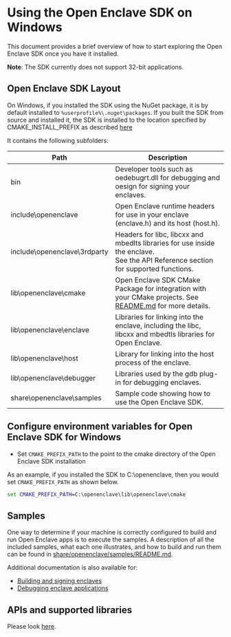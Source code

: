 # Using the Open Enclave SDK on Windows

This document provides a brief overview of how to start exploring the Open Enclave SDK
once you have it installed.

**Note**: The SDK currently does not support 32-bit applications.

## Open Enclave SDK Layout

On Windows, if you installed the SDK using the NuGet package, it is by default installed to `%userprofile%\.nuget\packages`.
If you built the SDK from source and installed it, the SDK is installed to the location specified by CMAKE_INSTALL_PREFIX as described [here](Contributors/WindowsInstallInfo.md#basic-install-on-windows)

It contains the following subfolders:

| Path                         | Description                     |
|------------------------------|---------------------------------|
| bin                          | Developer tools such as oedebugrt.dll for debugging and oesign for signing your enclaves. |
| include\openenclave          | Open Enclave runtime headers for use in your enclave (enclave.h) and its host (host.h). |
| include\openenclave\3rdparty | Headers for libc, libcxx and mbedlts libraries for use inside the enclave.<br>See the API Reference section for supported functions. |
| lib\openenclave\cmake        | Open Enclave SDK CMake Package for integration with your CMake projects. See [README.md](\cmake\sdk_cmake_targets_readme.md) for more details. |
| lib\openenclave\enclave      | Libraries for linking into the enclave, including the libc, libcxx and mbedtls libraries for Open Enclave. |
| lib\openenclave\host         | Library for linking into the host process of the enclave. |
| lib\openenclave\debugger     | Libraries used by the gdb plug-in for debugging enclaves. |
| share\openenclave\samples    | Sample code showing how to use the Open Enclave SDK. |

## Configure environment variables for Open Enclave SDK for Windows

- Set `CMAKE_PREFIX_PATH` to the point to the cmake directory of the Open Enclave SDK installation

As an example, if you installed the SDK to C:\openenclave, then you would set `CMAKE_PREFIX_PATH` as shown below.

```cmd
set CMAKE_PREFIX_PATH=C:\openenclave\lib\openenclave\cmake
```

## Samples

One way to determine if your machine is correctly configured to build and run
Open Enclave apps is to execute the samples. A description of all the included samples,
what each one illustrates, and how to build and run them  can be found in
[share/openenclave/samples/README.md](/samples/README.md).

Additional documentation is also available for:
- [Building and signing enclaves](/docs/GettingStartedDocs/buildandsign.md)
- [Debugging enclave applications](/docs/GettingStartedDocs/Debugging.md)

## APIs and supported libraries

Please look [here](/docs/GettingStartedDocs/APIs_and_Libs.md).
